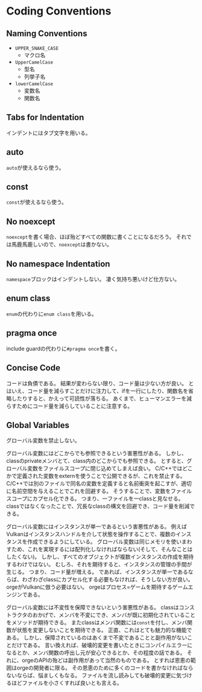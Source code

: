 # Coding Conventions

## Naming Conventions

- `UPPER_SNAKE_CASE`
  - マクロ名
- `UpperCamelCase`
  - 型名
  - 列挙子名
- `lowerCamelCase`
  - 変数名
  - 関数名

## Tabs for Indentation

インデントにはタブ文字を用いる。

## auto

`auto`が使えるなら使う。

## const

`const`が使えるなら使う。

## No noexcept

`noexcept`を書く場合、ほぼ殆どすべての関数に書くことになるだろう。
それでは馬鹿馬鹿しいので、`noexcept`は書かない。

## No namespace Indentation

`namespace`ブロックはインデントしない。
凄く気持ち悪いけど仕方ない。

## enum class

`enum`の代わりに`enum class`を用いる。

## pragma once

include guardの代わりに`#pragma once`を書く。

## Concise Code

コードは負債である。
結果が変わらない限り、コード量は少ない方が良い。
とはいえ、コード量を減らすことだけに注力して、ifを一行にしたり、関数名を省略したりすると、かえって可読性が落ちる。
あくまで、ヒューマンエラーを減らすためにコード量を減らしていることに注意する。

## Global Variables

グローバル変数を禁止しない。

グローバル変数にはどこからでも参照できるという害悪性がある。
しかし、classのprivateメンバとて、class内のどこからでも参照できる。
とすると、グローバル変数をファイルスコープに閉じ込めてしまえば良い。
C/C++ではどこかで定義された変数をexternを使うことで公開できるが、これを禁止する。
C/C++では別のファイルで同名の変数を定義すると名前衝突を起こすが、適切に名前空間を与えることでこれを回避する。
そうすることで、変数をファイルスコープにカプセル化できる。
つまり、一ファイルを一classと見なせる。
classではなくなったことで、冗長なclassの構文を回避でき、コード量を削減できる。

グローバル変数にはインスタンスが単一であるという害悪性がある。
例えばVulkanはインスタンスハンドルを介して状態を操作することで、複数のインスタンスを作成できるようにしている。
グローバル変数は同じメモリを使いまわすため、これを実現するには配列化しなければならない(そして、そんなことはしたくない)。
しかし、すべてのオブジェクトが複数インスタンスの作成を期待するわけではない。
むしろ、それを期待すると、インスタンスの管理の手間が生じる。
つまり、コード量が増える。
であれば、インスタンスが単一であるならば、わざわざclassにカプセル化する必要もなければ、そうしない方が良い。
orgeがVulkanに倣う必要はない。
orgeはプロセス=ゲームを期待するゲームエンジンである。

グローバル変数には不変性を保障できないという害悪性がある。
classはコンストラクタのおかげで、メンバを不変にでき、メンバが既に初期化されていることをメソッドが期待できる。
またclassはメンバ関数には`const`を付し、メンバ関数が状態を変更しないことを期待できる。
正直、これはとても魅力的な機能である。
しかし、保障されているのはあくまで不変であることと副作用がないことだけである。
言い換えれば、破壊的変更を書いたときにコンパイルエラーになるとか、メンバ関数の呼出し元が安心できるとか、その程度の話である。
それに、orgeのAPIの殆どは副作用があって当然のものである。
とすれば恩恵の範囲はorgeの開発者に限る。
その恩恵のために多くのコードを書かなければならないならば、悩ましくもなる。
ファイルを流し読みしても破壊的変更に気づけるほどファイルを小さくすれば良いとも言える。
